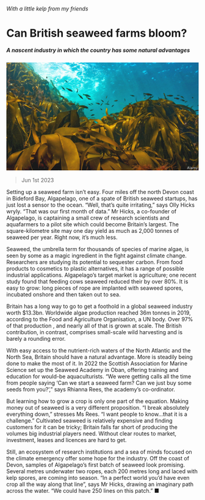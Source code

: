 ###### With a little kelp from my friends

# Can British seaweed farms bloom? 

##### A nascent industry in which the country has some natural advantages 

![image](images/20230603_BRP001.jpg) 

> Jun 1st 2023 

Setting up a seaweed farm isn’t easy. Four miles off the north Devon coast in Bideford Bay, Algapelago, one of a spate of British seaweed startups, has just lost a sensor to the ocean. “Well, that’s quite irritating,” says Olly Hicks wryly. “That was our first month of data.” Mr Hicks, a co-founder of Algapelago, is captaining a small crew of research scientists and aquafarmers to a pilot site which could become Britain’s largest. The square-kilometre site may one day yield as much as 2,000 tonnes of seaweed per year. Right now, it’s much less.

Seaweed, the umbrella term for thousands of species of marine algae, is seen by some as a magic ingredient in the fight against climate change. Researchers are studying its potential to sequester carbon. From food products to cosmetics to plastic alternatives, it has a range of possible industrial applications. Algapelago’s target market is agriculture; one recent study found that feeding cows seaweed reduced their  by over 80%. It is easy to grow: long pieces of rope are implanted with seaweed spores, incubated onshore and then taken out to sea.

Britain has a long way to go to get a foothold in a global seaweed industry worth $13.3bn. Worldwide algae production reached 36m tonnes in 2019, according to the Food and Agriculture Organisation, a UN body. Over 97% of that production , and nearly all of that is grown at scale. The British contribution, in contrast, comprises small-scale wild harvesting and is barely a rounding error.

With easy access to the nutrient-rich waters of the North Atlantic and the North Sea, Britain should have a natural advantage. More is steadily being done to make the most of it. In 2022 the Scottish Association for Marine Science set up the Seaweed Academy in Oban, offering training and education for would-be aquaculturists. “We were getting calls all the time from people saying ‘Can we start a seaweed farm? Can we just buy some seeds from you?’,” says Rhianna Rees, the academy’s co-ordinator. 

But learning how to grow a crop is only one part of the equation. Making money out of seaweed is a very different proposition. “I break absolutely everything down,” stresses Ms Rees. “I want people to know…that it is a challenge.” Cultivated seaweed is relatively expensive and finding customers for it can be tricky; Britain falls far short of producing the volumes big industrial players need. Without clear routes to market, investment, leases and licences are hard to get. 

Still, an ecosystem of research institutions and a sea of minds focused on the climate emergency offer some hope for the industry. Off the coast of Devon, samples of Algapelago’s first batch of seaweed look promising. Several metres underwater two ropes, each 200 metres long and laced with kelp spores, are coming into season. “In a perfect world you’d have even crop all the way along that line”, says Mr Hicks, drawing an imaginary path across the water. “We could have 250 lines on this patch.” ■


